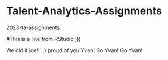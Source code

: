 # Talent-Analytics-Assignments
2023-ta-assignments

#This is a line from RStudio:)))

We did it joe!! :,} proud of you Yvan! Go Yvan! Go Yvan! 